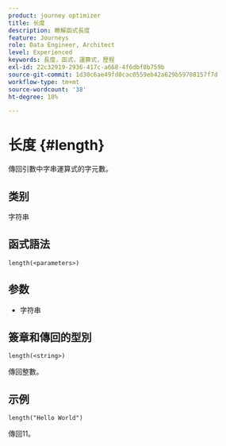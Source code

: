 ```yaml
---
product: journey optimizer
title: 长度
description: 瞭解函式長度
feature: Journeys
role: Data Engineer, Architect
level: Experienced
keywords: 長度，函式，運算式，歷程
exl-id: 22c32919-2936-417c-a668-4f6dbf8b759b
source-git-commit: 1d30c6ae49fd0cac0559eb42a629b59708157f7d
workflow-type: tm+mt
source-wordcount: '38'
ht-degree: 18%

---
```


# 长度 {#length}

傳回引數中字串運算式的字元數。

## 类别

字符串

## 函式語法

`length(<parameters>)`

## 参数

* 字符串

## 簽章和傳回的型別

`length(<string>)`

傳回整數。

## 示例

`length("Hello World")`

傳回11。
